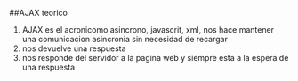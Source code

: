##AJAX teorico

1. AJAX es el acronicomo asincrono, javascrit, xml, nos hace mantener una comunicacion asincronia sin necesidad de recargar
2. nos devuelve una respuesta
3. nos responde del servidor a la pagina web y siempre esta a la espera de una respuesta